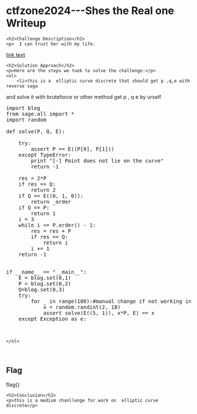  

<!DOCTYPE html>
<html>
 
<body>
    <h1>ctfzone2024---Shes the Real one  Writeup </h1>

    <h2>Challenge Description</h2>
    <p>  I can trust her with my life.

<a href="https://cybersecctf.github.io/blog/2024/ctfzone2024/shes-the-real-one.zip.9296652663e664cb8042d54c718e7be6">link text</a>
</p>

    <h2>Solution Approach</h2>
    <p>Here are the steps we took to solve the challenge:</p>
    <ol> 
        <li>this is a  elliptic curve discrete that should get p ,q,e with reverse saga 
and solve it with bruteforce or other method
get p , q e by urself
<pre>
import blog
from sage.all import *
import random

def solve(P, Q, E):
    
    try:
        assert P == E((P[0], P[1]))
    except TypeError:
        print "[-] Point does not lie on the curve"
        return -1

    res = 2*P
    if res == Q:
        return 2
    if Q == E((0, 1, 0)):
        return _order
    if Q == P:
        return 1
    i = 3
    while i <= P.order() - 1:
        res = res + P
        if res == Q:
            return i
        i += 1
    return -1


if __name__ == "__main__":
    E = blog.set(0,1)
    P = blog.set(0,2)
    Q=blog.set(0,3)
    try:
        for _ in range(100):#manual change if not working in this problem
            x = random.randint(2, 18)
            assert solve(E((5, 1)), x*P, E) == x
    except Exception as e:


</pre>
    </ol>
<br>
    <h2>Flag</h2>
    <p class="flag">flag{}
</p>

    <h2>Conclusion</h2>
    <p>this is a medium chanllenge for work on  elliptic curve discrete</p>

</body>
</html>
